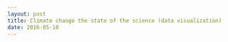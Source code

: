 ```yaml
---
layout: post
title: Climate change the state of the science (data visualization)
date: 2016-05-10
---
```


